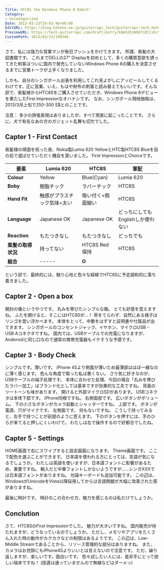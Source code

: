 ```yaml
---
Title: HTC8S the Windows Phone 8 Debut!
Category:
- Uncategorized
Date: 2013-03-23T19:03:46+09:00
EditURL: https://blog.hatena.ne.jp/guitarrapc_tech/guitarrapc-tech.hatenablog.com/atom/entry/6802418398340423935
PreviewURL: https://tech.guitarrapc.com/draft/entry/kN4SX5zWkD7sDlCshcYoiGppWeg
CustomPath: 2013/03/23/190346
---
```


<!--
Date: 2013-03-23T19:03:46+09:00
URL: https://tech.guitarrapc.com/entry/2013/03/23/190346
-->

さて、私には強力な営業マンが毎日プッシュをかけてきます。
所謂、紫髪の大図書館です。 これまでDELLの27” Displayを初めとして、多くの購買意欲を誘ってきた刺客はついに国内で発売していないWindows Phone 8の購入を決意させるまでに営業トークが上手くなりました。

しかも、自分のシンガポール出張を利用してこれ見よがしにアッピールしてくるわけです。正に営業、いえ、もはや財布の刺客と読み替えてもいいです。そんな訳で、紫髪様からHTC8Sをご購入させていただき、Windows Phone 8デビューを果たしたFirst Impressionなオハナシです。 なお、シンガポール現地価格は、2013/3月上旬で250-300 S$とのことです。

注意： 多少の誇張表現はありましたが、すべて現実に起こったことです。 さらに、犬で有名なあの方のガジェット乱舞も切欠でした。

## Capter 1 - First Contact

紫髪様の帰国を祝った夜、Nokia製Lumia 620 YellowとHTC製HTC8S Blueを目の前で選ばせていただく機会を貰いました。 First ImpressionとChoiceです。

| 要素 | **Lumia 620** | **HTC8S**    | **軍配**      |
| --- | --- | --- | --- |
| **Colour**  | Yellow        | Blue(Cyan)   | Lumia 620     |
| **Boby**    | 樹脂チック    | ラバーチック | HTC8S         |
| **Hand Fit**  | 触感がプラスチック気味+太い | 吸い付く+側面細い | HTC8S         |
| **Language**  | Japanese OK   | Japanese OK  | どっちにしてもEnglishしか使わない |
| **Reaction**  | もたつきなし  | もたつきなし | どっちでも      |
| **紫髪の取得状況** | 持ってない    | HTC8S Red保持 | HTC8S         |
| **総合**     | -----        | **O**      |               |


という訳で、最終的には、触り心地と色々な経緯でHTC8Sに予定調和的に落ち着きました。

## Capter 2 - Open a box
開封の儀というやつです。 丸みを帯びたシンプルな箱。 とても好感を覚えますね。
ふたを開けると、そこにはHTC8Sが…！ 奇をてらわず、自然にある様子はリンゴを思い浮かべます。
本体をとって、中敷をはずすと証明書や付属品が出てきます。 シンガポールのコンセントジャック、イヤホン、マイクロUSB - USB Aコネクタですね。 国内では、USBケーブルでの充電になりますが、Andoroidと同じ口なので通常の携帯充電器もイケそうな予感です。

## Capter 3 - Body Check

シンプルです。薄いです。 iPhone 4Sより側面が薄いため最薄部はほぼ一緒なのに薄く感じます。
色んな角度で取った私は悪くない。
さり気に好きなのが、USBケーブルの端子処理です。 本体に合わせた処理、今回の場合「丸みを帯びたラバー加工」はブランド化としては基本ですが効果的な工夫ですね。
背面のツートーンも味があります。 開けると外部マイクロSDがあります。
USBコネクタは本体下部です。 iPhone同様ですね。
右側面部です。 広いボタンがボリューム。 下の小さなボタンがカメラ起動とシャッターですね。
上部です。 ボタンが電源、穴がマイクです。
左側面です。 何もないですね。
こうして持ってみると、左手で持つことが前提のように思えます。 下のボタンを押すには、手のひらが来てると押しにくいわけで。 わたしは左で操作するので好都合でしたね。

## Capter 5 - Settings

HOME画面で右にスワイプすると設定画面になります。
Theme画面です。 ここで配色を選ぶことができます。
日本語を使われる方にとっては、言語が気になるでしょうか。 わたしは英語を使いますが、日本語フォントに影響があるため、重要ですね。
輸入だと中華フォントしかないようですが……シンガXXXでは日本語フォントがありますね。
勿論キーボードも追加可能です。 この辺は、WindowsがUnicodeをVista以降採用してからは言語問題が大幅に改善された感がありますね。

最後に時計です。 時計のこの合わせ方、魅力を感じるのは私だけでしょうか。

## Conclution
さて、HTC8SのFirst Impressionでした。 魅力が大きいですね。 国内販売が待たれますが、どうなっているのでしょうか。 ただし、メモリやアプリをたくさん入れた時の動作がカクカクなどの制限はあるようです。 この辺は、Low-Middle Streamであることから、リソース管理的な部分はありますね。 また、カメラはお世辞にもiPhone4Sよりいいとは言えないので注意です。 ただ、繰り返しますが、楽しいです。面白いです。 色々試したい人には、是非手にとって欲しい端末ですね！ (技適は通っていませんので無線などはダーメっ)
